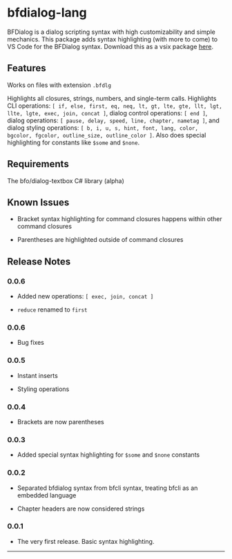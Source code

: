 # bfdialog-lang

BFDialog is a dialog scripting syntax with high customizability and simple mechanics. This package adds syntax highlighting (with more to come) to VS Code for the BFDialog syntax. Download this as a vsix package [here](https://drive.google.com/file/d/1-vH4HXRoi8N8KU3J786yc4em_NNoSVKu/view?usp=drive_link).

## Features

Works on files with extension `.bfdlg`

Highlights all closures, strings, numbers, and single-term calls. Highlights CLI operations: `[ if, else, first, eq, neq, lt, gt, lte, gte, llt, lgt, llte, lgte, exec, join, concat ]`, dialog control operations: `[ end ]`, dialog operations: `[ pause, delay, speed, line, chapter, nametag ]`, and dialog styling operations: `[ b, i, u, s, hint, font, lang, color, bgcolor, fgcolor, outline_size, outline_color ]`. Also does special highlighting for constants like `$some` and `$none`.

## Requirements

The bfo/dialog-textbox C# library (alpha)

## Known Issues

- Bracket syntax highlighting for command closures happens within other command closures

- Parentheses are highlighted outside of command closures

## Release Notes

### 0.0.6

- Added new operations: `[ exec, join, concat ]`

- `reduce` renamed to `first`

### 0.0.6

- Bug fixes

### 0.0.5

- Instant inserts

- Styling operations

### 0.0.4

- Brackets are now parentheses

### 0.0.3

- Added special syntax highlighting for `$some` and `$none` constants

### 0.0.2

- Separated bfdialog syntax from bfcli syntax, treating bfcli as an embedded language

- Chapter headers are now considered strings

### 0.0.1

- The very first release. Basic syntax highlighting.

---

